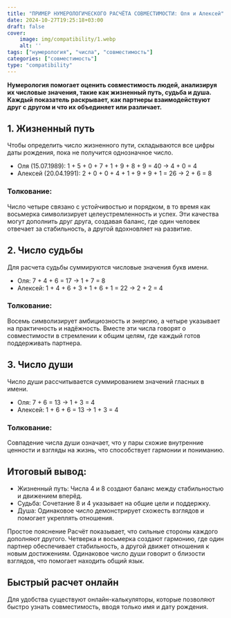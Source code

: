 ```yaml
---
title: "ПРИМЕР НУМЕРОЛОГИЧЕСКОГО РАСЧЁТА СОВМЕСТИМОСТИ: Оля и Алексей"
date: 2024-10-27T19:25:18+03:00
draft: false
cover:
    image: img/compatibility/1.webp
    alt: ''
tags: ["нумерология", "числа", "совместимость"]
categories: ["совместимость"]
type: "compatibility"
---
```


**Нумерология помогает оценить совместимость людей, анализируя их числовые значения, такие как жизненный путь, судьба и душа. Каждый показатель раскрывает, как партнеры взаимодействуют друг с другом и что их объединяет или различает.**

## 1. Жизненный путь

Чтобы определить число жизненного пути, складываются все цифры даты рождения, пока не получится однозначное число.
* 	Оля (15.07.1989): 1 + 5 + 0 + 7 + 1 + 9 + 8 + 9 = 40 → 4 + 0 = 4
* 	Алексей (20.04.1991): 2 + 0 + 0 + 4 + 1 + 9 + 9 + 1 = 26 → 2 + 6 = 8

### Толкование:

Число четыре связано с устойчивостью и порядком, в то время как восьмерка символизирует целеустремленность и успех. Эти качества могут дополнить друг друга, создавая баланс, где один человек отвечает за стабильность, а другой вдохновляет на развитие.

## 2. Число судьбы

Для расчета судьбы суммируются числовые значения букв имени.
* 	Оля: 7 + 4 + 6 = 17 → 1 + 7 = 8
* 	Алексей: 1 + 4 + 6 + 3 + 1 + 6 + 1 = 22 → 2 + 2 = 4

### Толкование:

Восемь символизирует амбициозность и энергию, а четыре указывает на практичность и надёжность. Вместе эти числа говорят о совместимости в стремлении к общим целям, где каждый готов поддерживать партнера.

## 3. Число души

Число души рассчитывается суммированием значений гласных в имени.
* 	Оля: 7 + 6 = 13 → 1 + 3 = 4
* 	Алексей: 1 + 6 + 6 = 13 → 1 + 3 = 4

### Толкование:

Совпадение числа души означает, что у пары схожие внутренние ценности и взгляды на жизнь, что способствует гармонии и пониманию.

## Итоговый вывод:

* 	Жизненный путь: Числа 4 и 8 создают баланс между стабильностью и движением вперёд.
* 	Судьба: Сочетание 8 и 4 указывает на общие цели и поддержку.
* 	Душа: Одинаковое число демонстрирует схожесть взглядов и помогает укреплять отношения.

Простое пояснение Расчёт показывает, что сильные стороны каждого дополняют другого. Четверка и восьмерка создают гармонию, где один партнер обеспечивает стабильность, а другой движет отношения к новым достижениям. Одинаковое число души говорит о близости взглядов, что помогает находить общий язык.

## Быстрый расчет онлайн

Для удобства существуют онлайн-калькуляторы, которые позволяют быстро узнать совместимость, вводя только имя и дату рождения.


